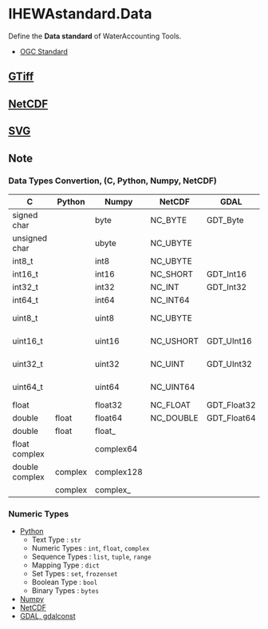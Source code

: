 # IHEWAstandard.Data

Define the **Data standard** of WaterAccounting Tools.

  - [OGC Standard](https://www.opengeospatial.org/standards)


## [GTiff](GTiff.md)


## [NetCDF](NetCDF.md)


## [SVG](SVG.md)


## Note


### Data Types Convertion, (C, Python, Numpy, NetCDF)

| C              | Python  | Numpy         | NetCDF    | GDAL        | Decsription      | Bits | Min                  | Max                  |
| -------------- | ------  | ------------- | --------- | ----------- | ---------------- | ---- | -------------------- | -------------------- |
| signed char    |         | byte          | NC_BYTE   | GDT_Byte    | Byte             | 8    | -128                 | 127                  |
| unsigned char  |         | ubyte         | NC_UBYTE  |             | Unsigned byte    | 8    | 0                    | 255                  |
| int8_t         |         | int8          | NC_UBYTE  |             | Byte             | 8    | -128                 | 127                  |
| int16_t        |         | int16         | NC_SHORT  | GDT_Int16   | Integer          | 16   | -32768               | 32767                |
| int32_t        |         | int32         | NC_INT    | GDT_Int32   | Integer          | 32   | -2147483648          | 2147483647           |
| int64_t        |         | int64         | NC_INT64  |             | Integer          | 64   | -9223372036854775808 | 9223372036854775807  |
| uint8_t        |         | uint8         | NC_UBYTE  |             | Unsigned integer | 8    | 0                    | 255                  |
| uint16_t       |         | uint16        | NC_USHORT | GDT_UInt16  | Unsigned integer | 16   | 0                    | 65535                |
| uint32_t       |         | uint32        | NC_UINT   | GDT_UInt32  | Unsigned integer | 32   | 0                    | 4294967295           |
| uint64_t       |         | uint64        | NC_UINT64 |             | Unsigned integer | 64   | 0                    | 18446744073709551615 |
| float          |         | float32       | NC_FLOAT  | GDT_Float32 | Float            | 32   | 1.17549e-38          | 3.40282e+38          |
| double         | float   | float64       | NC_DOUBLE | GDT_Float64 | Double           | 64   | 2.22507e-308         | 1.79769e+308         |
| double         | float   | float\_       |           |             |                  |      |                      |                      |
| float complex  |         | complex64     |           |             |                  |      |                      |                      |
| double complex | complex | complex128    |           |             |                  |      |                      |                      |
|                | complex | complex\_     |           |                  |      |                      |                      |


### Numeric Types

  * [Python](https://docs.python.org/3/library/stdtypes.html)
    * Text Type      : `str`
    * Numeric Types  : `int`, `float`, `complex`
    * Sequence Types : `list`, `tuple`, `range`
    * Mapping Type   : `dict`
    * Set Types      : `set`, `frozenset`
    * Boolean Type   : `bool`
    * Binary Types   : `bytes`
  * [Numpy](https://docs.scipy.org/doc/numpy/user/basics.types.html)
  * [NetCDF](https://www.unidata.ucar.edu/software/netcdf/docs/data_type.html)
  * [GDAL, gdalconst](https://gdal.org/python/osgeo.gdalconst-module.html)

